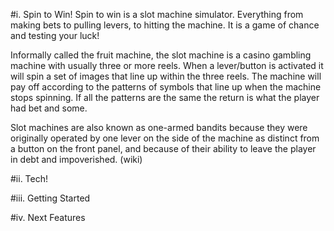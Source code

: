 #i. Spin to Win!
Spin to win is a slot machine simulator. Everything from making bets to pulling levers, to hitting the machine. It is a game of chance and testing your luck!

Informally called the fruit machine, the slot machine is a casino gambling machine with usually three or more reels.  When a lever/button is activated it will spin a set of images that line up within the three reels. The machine will pay off according to the patterns of symbols that line up when the machine stops spinning. If all the patterns are the same the return is what the player had bet and some.

Slot machines are also known as one-armed bandits because they were originally operated by one lever on the side of the machine as distinct from a button on the front panel, and because of their ability to leave the player in debt and impoverished. (wiki)


#ii. Tech!

#iii. Getting Started

#iv. Next Features 